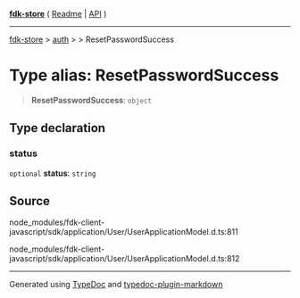 [**fdk-store**](../../../README.md) ( [Readme](../../../README.md) \| [API](../../../API.md) )

---

[fdk-store](../../../API.md) > [auth](../../README.md) > [<internal>](../README.md) > ResetPasswordSuccess

# Type alias: ResetPasswordSuccess

> **ResetPasswordSuccess**: `object`

## Type declaration

### status

`optional` **status**: `string`

## Source

node_modules/fdk-client-javascript/sdk/application/User/UserApplicationModel.d.ts:811

node_modules/fdk-client-javascript/sdk/application/User/UserApplicationModel.d.ts:812

---

Generated using [TypeDoc](https://typedoc.org/) and [typedoc-plugin-markdown](https://www.npmjs.com/package/typedoc-plugin-markdown)
